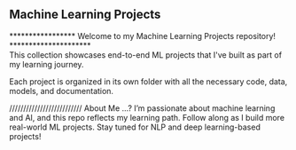## Machine Learning Projects ##

***************** Welcome to my Machine Learning Projects repository! *********************  
This collection showcases end-to-end ML projects that I've built as part of my learning journey.

Each project is organized in its own folder with all the necessary code, data, models, and documentation.

//////////////////////////
About Me ...?
I’m passionate about machine learning and AI, and this repo reflects my learning path.
Follow along as I build more real-world ML projects.
Stay tuned for NLP and deep learning-based projects!
